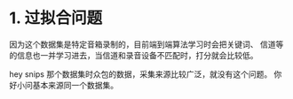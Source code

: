 # 1. 过拟合问题
因为这个数据集是特定音箱录制的，目前端到端算法学习时会把关键词、
信道等的信息也一并学习进去，当信道和录音设备不匹配时，打分就会比较低。

hey snips 那个数据集时众包的数据，采集来源比较广泛，就没有这个问题。
你好小问基本来源同一个数据集。